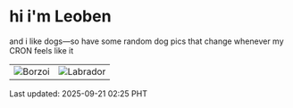 # hi i'm Leoben

and i like dogs—so have some random dog pics that change whenever my CRON feels like it

|  |  |
|--------|----------|
| ![Borzoi](https://random-dog-vercel.vercel.app/api/random-borzoi?v=1758392742) | ![Labrador](https://random-dog-vercel.vercel.app/api/random-labrador?v=1758392742) |

Last updated: 2025-09-21 02:25 PHT
